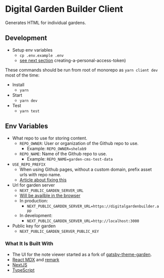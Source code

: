 # Digital Garden Builder Client

Generates HTML for individual gardens.

## Development

- Setup env variables
  - `cp .env.example .env`
  - [see next section](#env-variables)
creating-a-personal-access-token)

These commands should be run from root of monorepo as `yarn client dev` most of the time:

- Install
  - `yarn`
- Start
  - `yarn dev`
- Test
  - `yarn test`

## Env Variables

- What repo to use for storing content.
  - `REPO_OWNER`: User or organization of the Github repo to use.
    - Example: `REPO_OWNER=shelob9`
  - `REPO_NAME`: Name of the Github repo to use.
    - Example: `REPO_NAME=garden-cms-test-data`
- `USE_REPO_PREFIX`
  - When using Github pages, without a custom domain, prefix asset urls with repo name.
  - [Article about fixing this](https://dev.to/jameswallis/deploying-a-next-js-app-to-github-pages-24pn)
- Url for garden server
  - `NEXT_PUBLIC_GARDEN_SERVER_URL`
  - [Will be availble in the browser](https://nextjs.org/docs/basic-features/environment-variables#exposing-environment-variables-to-the-browser)
  - In production:
    - `NEXT_PUBLIC_GARDEN_SERVER_URL=https://digitalgardenbuilder.app`
  - In development:
    - `NEXT_PUBLIC_GARDEN_SERVER_URL=http://localhost:3000`
- Public key for garden
  - `NEXT_PUBLIC_GARDEN_SERVER_PUBLIC_KEY`

  
### What It Is Built With

- The UI for the note viewer started as a fork of [gatsby-theme-garden](https://github.com/mathieudutour/gatsby-digital-garden).
- [React MDX](https://mdxjs.com/) and [remark](https://github.com/remarkjs/remark)
- [NextJS](https://nextjs.org/)
- [TypeScript](https://www.typescriptlang.org/)
